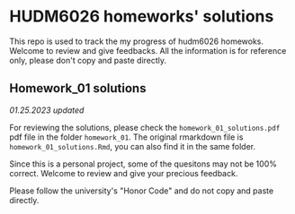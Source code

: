 # HUDM6026 homeworks' solutions  
This repo is used to track the my progress of hudm6026 homewoks. Welcome to review and give feedbacks. All the information is for reference only, please don't copy and paste directly.

## Homework_01 solutions  
  
 *01.25.2023 updated*   

For reviewing the solutions, please check the `homework_01_solutions.pdf` pdf file in the folder `homework_01`. The original rmarkdown file is `homework_01_solutions.Rmd`, you can also find it in the same folder.  

Since this is a personal project, some of the quesitons may not be 100% correct. Welcome to review and give your precious feedback.  

Please follow the university's "Honor Code" and do not copy and paste directly.
